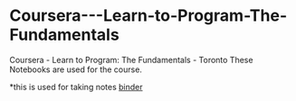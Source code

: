 # Coursera---Learn-to-Program-The-Fundamentals
Coursera - Learn to Program: The Fundamentals - Toronto
These Notebooks are used for the course.

*this is used for taking notes 
[binder](https://mybinder.org/v2/gh/MrRamoun/Coursera---Learn-to-Program-The-Fundamentals/a78d46962c73f799d0100eaa17d05e7380c3434e)

